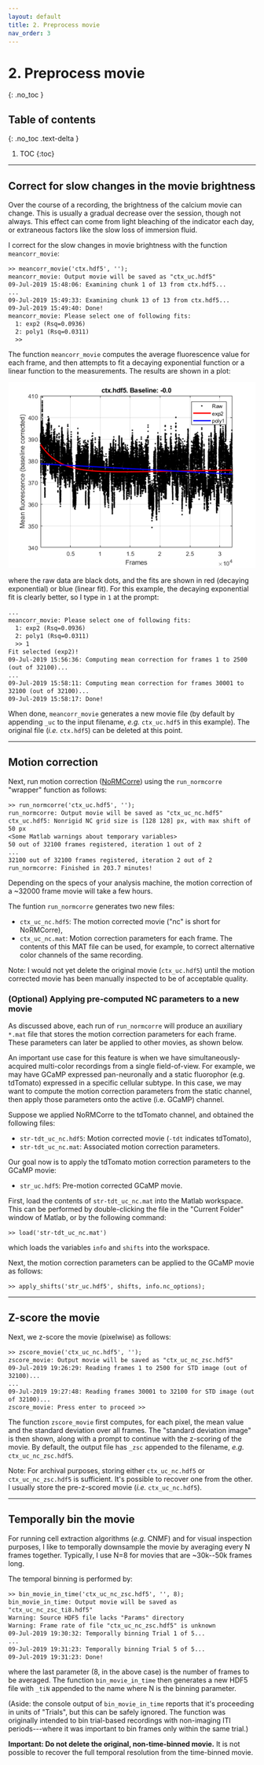 ```yaml
---
layout: default
title: 2. Preprocess movie
nav_order: 3
---
```


# 2. Preprocess movie
{: .no_toc }

## Table of contents
{: .no_toc .text-delta }

1. TOC
{:toc}

---

## Correct for slow changes in the movie brightness

Over the course of a recording, the brightness of the calcium movie can change. This is usually a gradual decrease over the session, though not always. This effect can come from light bleaching of the indicator each day, or extraneous factors like the slow loss of immersion fluid.

I correct for the slow changes in movie brightness with the function `meancorr_movie`:
```
>> meancorr_movie('ctx.hdf5', '');
meancorr_movie: Output movie will be saved as "ctx_uc.hdf5"
09-Jul-2019 15:48:06: Examining chunk 1 of 13 from ctx.hdf5...
...
09-Jul-2019 15:49:33: Examining chunk 13 of 13 from ctx.hdf5...
09-Jul-2019 15:49:40: Done!
meancorr_movie: Please select one of following fits:
  1: exp2 (Rsq=0.0936)
  2: poly1 (Rsq=0.0311)
  >> 
```
The function `meancorr_movie` computes the average fluorescence value for each frame, and then attempts to fit a decaying exponential function or a linear function to the measurements. The results are shown in a plot:

![meancorr_movie fits](meancorr_fits.png)

where the raw data are black dots, and the fits are shown in red (decaying exponential) or blue (linear fit). For this example, the decaying exponential fit is clearly better, so I type in `1` at the prompt:
```
...
meancorr_movie: Please select one of following fits:
  1: exp2 (Rsq=0.0936)
  2: poly1 (Rsq=0.0311)
  >> 1
Fit selected (exp2)!
09-Jul-2019 15:56:36: Computing mean correction for frames 1 to 2500 (out of 32100)...
...
09-Jul-2019 15:58:11: Computing mean correction for frames 30001 to 32100 (out of 32100)...
09-Jul-2019 15:58:17: Done!
```

When done, `meancorr_movie` generates a new movie file (by default by appending `_uc` to the input filename, _e.g._ `ctx_uc.hdf5` in this example). The original file (_i.e._ `ctx.hdf5`) can be deleted at this point.

---

## Motion correction

Next, run motion correction ([NoRMCorre](https://github.com/flatironinstitute/NoRMCorre)) using the `run_normcorre` "wrapper" function as follows:
```
>> run_normcorre('ctx_uc.hdf5', '');
run_normcorre: Output movie will be saved as "ctx_uc_nc.hdf5"
ctx_uc.hdf5: Nonrigid NC grid size is [128 128] px, with max shift of 50 px
<Some Matlab warnings about temporary variables>
50 out of 32100 frames registered, iteration 1 out of 2 
...
32100 out of 32100 frames registered, iteration 2 out of 2 
run_normcorre: Finished in 203.7 minutes!
```
Depending on the specs of your analysis machine, the motion correction of a ~32000 frame movie will take a few hours.

The funtion `run_normcorre` generates two new files:

- `ctx_uc_nc.hdf5`: The motion corrected movie ("nc" is short for NoRMCorre),
- `ctx_uc_nc.mat`: Motion correction parameters for each frame. The contents of this MAT file can be used, for example, to correct alternative color channels of the same recording.

Note: I would not yet delete the original movie (`ctx_uc.hdf5`) until the motion corrected movie has been manually inspected to be of acceptable quality.

### (Optional) Applying pre-computed NC parameters to a new movie

As discussed above, each run of `run_normcorre` will produce an auxiliary `*.mat` file that stores the motion correction parameters for each frame. These parameters can later be applied to other movies, as shown below.

An important use case for this feature is when we have simultaneously-acquired multi-color recordings from a single field-of-view. For example, we may have GCaMP expressed pan-neuronally and a static fluorophor (e.g. tdTomato) expressed in a specific cellular subtype. In this case, we may want to compute the motion correction parameters from the static channel, then apply those parameters onto the active (i.e. GCaMP) channel.

Suppose we applied NoRMCorre to the tdTomato channel, and obtained the following files:
- `str-tdt_uc_nc.hdf5`: Motion corrected movie (`-tdt` indicates tdTomato),
- `str-tdt_uc_nc.mat`: Associated motion correction parameters.

Our goal now is to apply the tdTomato motion correction parameters to the GCaMP movie:
- `str_uc.hdf5`: Pre-motion corrected GCaMP movie.

First, load the contents of `str-tdt_uc_nc.mat` into the Matlab workspace. This can be performed by double-clicking the file in the "Current Folder" window of Matlab, or by the following command:
```
>> load('str-tdt_uc_nc.mat')
```
which loads the variables `info` and `shifts` into the workspace.

Next, the motion correction parameters can be applied to the GCaMP movie as follows:
```
>> apply_shifts('str_uc.hdf5', shifts, info.nc_options);
```

---

## Z-score the movie

Next, we z-score the movie (pixelwise) as follows:
```
>> zscore_movie('ctx_uc_nc.hdf5', '');
zscore_movie: Output movie will be saved as "ctx_uc_nc_zsc.hdf5"
09-Jul-2019 19:26:29: Reading frames 1 to 2500 for STD image (out of 32100)...
...
09-Jul-2019 19:27:48: Reading frames 30001 to 32100 for STD image (out of 32100)...
zscore_movie: Press enter to proceed >>
```

The function `zscore_movie` first computes, for each pixel, the mean value and the standard deviation over all frames. The "standard deviation image" is then shown, along with a prompt to continue with the z-scoring of the movie. By default, the output file has `_zsc` appended to the filename, _e.g._ `ctx_uc_nc_zsc.hdf5`.

Note: For archival purposes, storing either `ctx_uc_nc.hdf5` or `ctx_uc_nc_zsc.hdf5` is sufficient. It's possible to recover one from the other. I usually store the pre-z-scored movie (_i.e._ `ctx_uc_nc.hdf5`).

---

## Temporally bin the movie

For running cell extraction algorithms (_e.g._ CNMF) and for visual inspection purposes, I like to temporally downsample the movie by averaging every N frames together. Typically, I use N=8 for movies that are ~30k--50k frames long.

The temporal binning is performed by:
```
>> bin_movie_in_time('ctx_uc_nc_zsc.hdf5', '', 8);
bin_movie_in_time: Output movie will be saved as "ctx_uc_nc_zsc_ti8.hdf5"
Warning: Source HDF5 file lacks "Params" directory
Warning: Frame rate of file "ctx_uc_nc_zsc.hdf5" is unknown
09-Jul-2019 19:30:32: Temporally binning Trial 1 of 5...
...
09-Jul-2019 19:31:23: Temporally binning Trial 5 of 5...
09-Jul-2019 19:31:23: Done!
```
where the last parameter (8, in the above case) is the number of frames to be averaged. The function `bin_movie_in_time` then generates a new HDF5 file with `_tiN` appended to the name where N is the binning parameter.

(Aside: the console output of `bin_movie_in_time` reports that it's proceeding in units of "Trials", but this can be safely ignored. The function was originally intended to bin trial-based recordings with non-imaging ITI periods---where it was important to bin frames only within the same trial.)

__Important: Do not delete the original, non-time-binned movie.__ It is not possible to recover the full temporal resolution from the time-binned movie.
